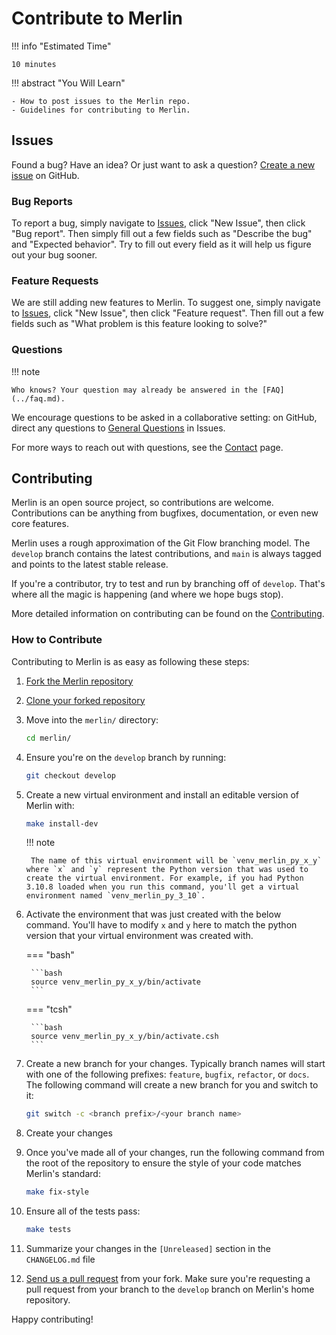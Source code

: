 # Contribute to Merlin

!!! info "Estimated Time"

    10 minutes

!!! abstract "You Will Learn"

    - How to post issues to the Merlin repo.
    - Guidelines for contributing to Merlin.

## Issues

Found a bug? Have an idea? Or just want to ask a question? [Create a new issue](https://github.com/LLNL/merlin/issues/new/choose) on GitHub.

### Bug Reports

To report a bug, simply navigate to [Issues](https://github.com/LLNL/merlin/issues), click "New Issue", then click "Bug report". Then simply fill out a few fields such as "Describe the bug" and "Expected behavior". Try to fill out every field as it will help us figure out your bug sooner.

### Feature Requests

We are still adding new features to Merlin. To suggest one, simply navigate to [Issues](https://github.com/LLNL/merlin/issues), click "New Issue", then click "Feature request". Then fill out a few fields such as "What problem is this feature looking to solve?"

### Questions

!!! note

    Who knows? Your question may already be answered in the [FAQ](../faq.md).

We encourage questions to be asked in a collaborative setting: on GitHub, direct any questions to [General Questions](https://github.com/LLNL/merlin/issues/new?labels=question&template=question.md&title=%5BQ%2FA%5D+) in Issues.

For more ways to reach out with questions, see the [Contact](../contact.md) page.

## Contributing

Merlin is an open source project, so contributions are welcome. Contributions can be anything from bugfixes, documentation, or even new core features.

Merlin uses a rough approximation of the Git Flow branching model. The `develop` branch contains the latest contributions, and `main` is always tagged and points to the latest stable release.

If you're a contributor, try to test and run by branching off of `develop`. That's where all the magic is happening (and where we hope bugs stop).

More detailed information on contributing can be found on the [Contributing](../user_guide/contributing.md).

### How to Contribute

Contributing to Merlin is as easy as following these steps:

1. [Fork the Merlin repository](https://github.com/LLNL/merlin/fork)

2. [Clone your forked repository](https://docs.github.com/en/repositories/creating-and-managing-repositories/cloning-a-repository)

3. Move into the `merlin/` directory:

    ```bash
    cd merlin/
    ```

4. Ensure you're on the `develop` branch by running:

    ```bash
    git checkout develop
    ```

5. Create a new virtual environment and install an editable version of Merlin with:

    ```bash
    make install-dev
    ```

    !!! note

        The name of this virtual environment will be `venv_merlin_py_x_y` where `x` and `y` represent the Python version that was used to create the virtual environment. For example, if you had Python 3.10.8 loaded when you run this command, you'll get a virtual environment named `venv_merlin_py_3_10`.

6. Activate the environment that was just created with the below command. You'll have to modify `x` and `y` here to match the python version that your virtual environment was created with.

    === "bash"

        ```bash
        source venv_merlin_py_x_y/bin/activate
        ```

    === "tcsh"

        ```bash
        source venv_merlin_py_x_y/bin/activate.csh
        ```

7. Create a new branch for your changes. Typically branch names will start with one of the following prefixes: `feature`, `bugfix`, `refactor`, or `docs`. The following command will create a new branch for you and switch to it:

    ```bash
    git switch -c <branch prefix>/<your branch name>
    ```

8. Create your changes

9. Once you've made all of your changes, run the following command from the root of the repository to ensure the style of your code matches Merlin's standard:

    ```bash
    make fix-style
    ```

10. Ensure all of the tests pass:

    ```bash
    make tests
    ```

11. Summarize your changes in the `[Unreleased]` section in the `CHANGELOG.md` file

12. [Send us a pull request](https://github.com/LLNL/merlin/pulls) from your fork. Make sure you're requesting a pull request from your branch to the `develop` branch on Merlin's home repository.

Happy contributing!
